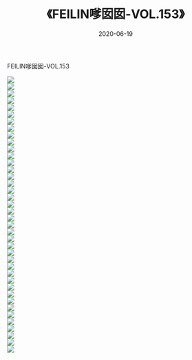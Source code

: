 ﻿---
layout: post
title:  《FEILIN嗲囡囡-VOL.153》
date:   2020-06-19
img: http://img.660000.xyz/Sharelink/网络美图/2020/FEILIN嗲囡囡-VOL.153/000.jpg
categories: [美女, 清纯, 唯美]
---

FEILIN嗲囡囡-VOL.153

  ![](http://img.660000.xyz/Sharelink/网络美图/2020/FEILIN嗲囡囡-VOL.153/001.jpg) <br> ![](http://img.660000.xyz/Sharelink/网络美图/2020/FEILIN嗲囡囡-VOL.153/002.jpg) <br> ![](http://img.660000.xyz/Sharelink/网络美图/2020/FEILIN嗲囡囡-VOL.153/003.jpg) <br> ![](http://img.660000.xyz/Sharelink/网络美图/2020/FEILIN嗲囡囡-VOL.153/004.jpg) <br> ![](http://img.660000.xyz/Sharelink/网络美图/2020/FEILIN嗲囡囡-VOL.153/005.jpg) <br> ![](http://img.660000.xyz/Sharelink/网络美图/2020/FEILIN嗲囡囡-VOL.153/006.jpg) <br> ![](http://img.660000.xyz/Sharelink/网络美图/2020/FEILIN嗲囡囡-VOL.153/007.jpg) <br> ![](http://img.660000.xyz/Sharelink/网络美图/2020/FEILIN嗲囡囡-VOL.153/008.jpg) <br> ![](http://img.660000.xyz/Sharelink/网络美图/2020/FEILIN嗲囡囡-VOL.153/009.jpg) <br> ![](http://img.660000.xyz/Sharelink/网络美图/2020/FEILIN嗲囡囡-VOL.153/010.jpg) <br> ![](http://img.660000.xyz/Sharelink/网络美图/2020/FEILIN嗲囡囡-VOL.153/011.jpg) <br> ![](http://img.660000.xyz/Sharelink/网络美图/2020/FEILIN嗲囡囡-VOL.153/012.jpg) <br> ![](http://img.660000.xyz/Sharelink/网络美图/2020/FEILIN嗲囡囡-VOL.153/013.jpg) <br> ![](http://img.660000.xyz/Sharelink/网络美图/2020/FEILIN嗲囡囡-VOL.153/014.jpg) <br> ![](http://img.660000.xyz/Sharelink/网络美图/2020/FEILIN嗲囡囡-VOL.153/015.jpg) <br> ![](http://img.660000.xyz/Sharelink/网络美图/2020/FEILIN嗲囡囡-VOL.153/016.jpg) <br> ![](http://img.660000.xyz/Sharelink/网络美图/2020/FEILIN嗲囡囡-VOL.153/017.jpg) <br> ![](http://img.660000.xyz/Sharelink/网络美图/2020/FEILIN嗲囡囡-VOL.153/018.jpg) <br> ![](http://img.660000.xyz/Sharelink/网络美图/2020/FEILIN嗲囡囡-VOL.153/019.jpg) <br> ![](http://img.660000.xyz/Sharelink/网络美图/2020/FEILIN嗲囡囡-VOL.153/020.jpg) <br> ![](http://img.660000.xyz/Sharelink/网络美图/2020/FEILIN嗲囡囡-VOL.153/021.jpg) <br> ![](http://img.660000.xyz/Sharelink/网络美图/2020/FEILIN嗲囡囡-VOL.153/022.jpg) <br> ![](http://img.660000.xyz/Sharelink/网络美图/2020/FEILIN嗲囡囡-VOL.153/023.jpg) <br> ![](http://img.660000.xyz/Sharelink/网络美图/2020/FEILIN嗲囡囡-VOL.153/024.jpg) <br> ![](http://img.660000.xyz/Sharelink/网络美图/2020/FEILIN嗲囡囡-VOL.153/025.jpg) <br> ![](http://img.660000.xyz/Sharelink/网络美图/2020/FEILIN嗲囡囡-VOL.153/026.jpg) <br> ![](http://img.660000.xyz/Sharelink/网络美图/2020/FEILIN嗲囡囡-VOL.153/027.jpg) <br> ![](http://img.660000.xyz/Sharelink/网络美图/2020/FEILIN嗲囡囡-VOL.153/028.jpg) <br> ![](http://img.660000.xyz/Sharelink/网络美图/2020/FEILIN嗲囡囡-VOL.153/029.jpg) <br> ![](http://img.660000.xyz/Sharelink/网络美图/2020/FEILIN嗲囡囡-VOL.153/030.jpg) <br> ![](http://img.660000.xyz/Sharelink/网络美图/2020/FEILIN嗲囡囡-VOL.153/031.jpg) <br> ![](http://img.660000.xyz/Sharelink/网络美图/2020/FEILIN嗲囡囡-VOL.153/032.jpg) <br> ![](http://img.660000.xyz/Sharelink/网络美图/2020/FEILIN嗲囡囡-VOL.153/033.jpg) <br> ![](http://img.660000.xyz/Sharelink/网络美图/2020/FEILIN嗲囡囡-VOL.153/034.jpg) <br> ![](http://img.660000.xyz/Sharelink/网络美图/2020/FEILIN嗲囡囡-VOL.153/035.jpg) <br> ![](http://img.660000.xyz/Sharelink/网络美图/2020/FEILIN嗲囡囡-VOL.153/036.jpg) <br> ![](http://img.660000.xyz/Sharelink/网络美图/2020/FEILIN嗲囡囡-VOL.153/037.jpg) <br> ![](http://img.660000.xyz/Sharelink/网络美图/2020/FEILIN嗲囡囡-VOL.153/038.jpg) <br> ![](http://img.660000.xyz/Sharelink/网络美图/2020/FEILIN嗲囡囡-VOL.153/039.jpg) <br> ![](http://img.660000.xyz/Sharelink/网络美图/2020/FEILIN嗲囡囡-VOL.153/040.jpg) <br>